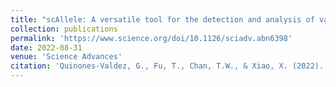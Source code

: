 ```yaml
---
title: "scAllele: A versatile tool for the detection and analysis of variants in scRNA-seq"
collection: publications
permalink: 'https://www.science.org/doi/10.1126/sciadv.abn6398'
date: 2022-08-31
venue: 'Science Advances'
citation: 'Quinones-Valdez, G., Fu, T., Chan, T.W., & Xiao, X. (2022). scAllele: A versatile tool for the detection and analysis of variants in scRNA-seq. Science Advances, 8(35), eabn6398. https://doi.org/10.1126/sciadv.abn6398'
---
```

